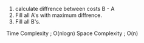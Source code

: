 1. calculate diffrence between costs B - A
2. Fill all A's with maximum diffrence.
3. Fill all B's.

Time Complexity ; O(nlogn)
Space Complexity ; O(n)
